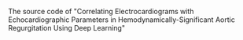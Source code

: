 The source code of "Correlating Electrocardiograms with Echocardiographic Parameters in Hemodynamically-Significant Aortic Regurgitation Using Deep Learning"
